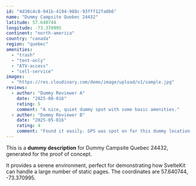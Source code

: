 ```yaml
---
id: "4d30c4c8-941b-4194-988c-93fff12fa0b6"
name: "Dummy Campsite Quebec 24432"
latitude: 57.640744
longitude: -73.370995
continent: "north-america"
country: "canada"
region: "quebec"
amenities:
  - "trash"
  - "tent-only"
  - "ATV-access"
  - "cell-service"
images:
  - "https://res.cloudinary.com/demo/image/upload/v1/sample.jpg"
reviews:
  - author: "Dummy Reviewer A"
    date: "2025-08-016"
    rating: 5
    comment: "A nice, quiet dummy spot with some basic amenities."
  - author: "Dummy Reviewer B"
    date: "2025-05-016"
    rating: 4
    comment: "Found it easily. GPS was spot on for this dummy location."
---
```


This is a **dummy description** for Dummy Campsite Quebec 24432, generated for the proof of concept.

It provides a serene environment, perfect for demonstrating how SvelteKit can handle a large number of static pages. The coordinates are 57.640744, -73.370995.
